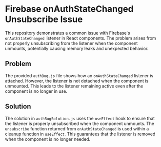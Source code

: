 # Firebase onAuthStateChanged Unsubscribe Issue
This repository demonstrates a common issue with Firebase's `onAuthStateChanged` listener in React components.  The problem arises from not properly unsubscribing from the listener when the component unmounts, potentially causing memory leaks and unexpected behavior.

## Problem
The provided `authBug.js` file shows how an `onAuthStateChanged` listener is attached. However, the listener is not detached when the component is unmounted. This leads to the listener remaining active even after the component is no longer in use.

## Solution
The solution in `authBugSolution.js` uses the `useEffect` hook to ensure that the listener is properly unsubscribed when the component unmounts. The `unsubscribe` function returned from `onAuthStateChanged` is used within a cleanup function in `useEffect`. This guarantees that the listener is removed when the component is no longer needed.
